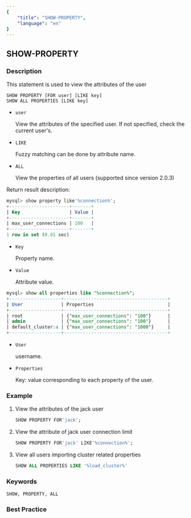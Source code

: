 ```yaml
---
{
    "title": "SHOW-PROPERTY",
    "language": "en"
}
---
```


## SHOW-PROPERTY

### Description

This statement is used to view the attributes of the user

```
SHOW PROPERTY [FOR user] [LIKE key]
SHOW ALL PROPERTIES [LIKE key]
```

* `user`

    View the attributes of the specified user. If not specified, check the current user's.

* `LIKE`

    Fuzzy matching can be done by attribute name.

* `ALL`

  View the properties of all users (supported since version 2.0.3)

Return result description:

```sql
mysql> show property like'%connection%';
+----------------------+-------+
| Key                  | Value |
+----------------------+-------+
| max_user_connections | 100   |
+----------------------+-------+
1 row in set (0.01 sec)
```

* `Key`

    Property name.

* `Value`

    Attribute value.


```sql
mysql> show all properties like "%connection%";
+-------------------+--------------------------------------+
| User              | Properties                           |
+-------------------+--------------------------------------+
| root              | {"max_user_connections": "100"}      |
| admin             | {"max_user_connections": "100"}      |
| default_cluster:a | {"max_user_connections": "1000"}     |
+-------------------+--------------------------------------+
```

* `User`

  username.

* `Properties`

  Key: value corresponding to each property of the user.

### Example

1. View the attributes of the jack user

    ```sql
    SHOW PROPERTY FOR'jack';
    ```

2. View the attribute of jack user connection limit

    ```sql
    SHOW PROPERTY FOR'jack' LIKE'%connection%';
    ```

3. View all users importing cluster related properties

   ```sql
   SHOW ALL PROPERTIES LIKE '%load_cluster%'
   ```

### Keywords

    SHOW, PROPERTY, ALL

### Best Practice

